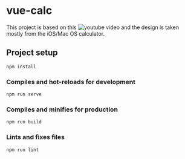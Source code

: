 # vue-calc
This project is based on this ![youtube video](https://www.youtube.com/watch?v=m1_ih43p24s) and the design is taken mostly from the iOS/Mac OS calculator.

## Project setup
```
npm install
```

### Compiles and hot-reloads for development
```
npm run serve
```

### Compiles and minifies for production
```
npm run build
```

### Lints and fixes files
```
npm run lint
```
